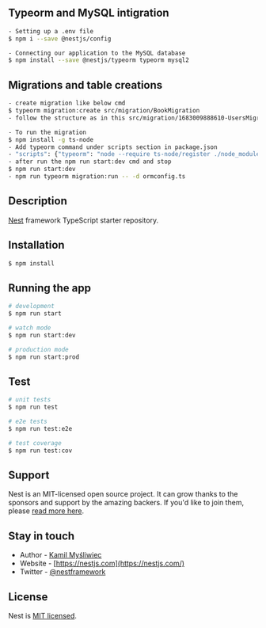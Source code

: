 ## Typeorm and MySQL intigration
```bash
- Setting up a .env file
$ npm i --save @nestjs/config

- Connecting our application to the MySQL database
$ npm install --save @nestjs/typeorm typeorm mysql2
```

## Migrations and table creations
```bash
- create migration like below cmd
$ typeorm migration:create src/migration/BookMigration
- follow the structure as in this src/migration/1683009888610-UsersMigration.ts file

- To run the migration
$ npm install -g ts-node
- Add typeorm command under scripts section in package.json
- "scripts": {"typeorm": "node --require ts-node/register ./node_modules/typeorm/cli.js"}
- after run the npm run start:dev cmd and stop
$ npm run start:dev
- npm run typeorm migration:run -- -d ormconfig.ts
```

## Description

[Nest](https://github.com/nestjs/nest) framework TypeScript starter repository.

## Installation

```bash
$ npm install
```

## Running the app

```bash
# development
$ npm run start

# watch mode
$ npm run start:dev

# production mode
$ npm run start:prod
```

## Test

```bash
# unit tests
$ npm run test

# e2e tests
$ npm run test:e2e

# test coverage
$ npm run test:cov
```

## Support

Nest is an MIT-licensed open source project. It can grow thanks to the sponsors and support by the amazing backers. If you'd like to join them, please [read more here](https://docs.nestjs.com/support).

## Stay in touch

- Author - [Kamil Myśliwiec](https://kamilmysliwiec.com)
- Website - [https://nestjs.com](https://nestjs.com/)
- Twitter - [@nestframework](https://twitter.com/nestframework)

## License

Nest is [MIT licensed](LICENSE).
